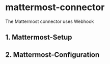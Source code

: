 # mattermost-connector

The Mattermost connector uses Webhook

## 1. Mattermost-Setup 

## 2. Mattermost-Configuration

